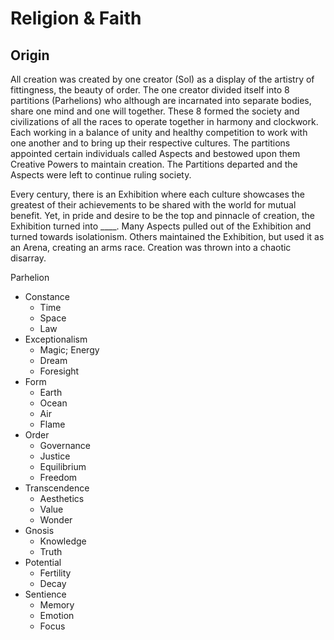 # Religion & Faith
## Origin

All creation was created by one creator (Sol) as a display of the artistry of fittingness, the beauty of order. The one creator divided itself into 8 partitions (Parhelions) who although are incarnated into separate bodies, share one mind and one will together. These 8 formed the society and civilizations of all the races to operate together in harmony and clockwork. Each working in a balance of unity and healthy competition to work with one another and to bring up their respective cultures. The partitions appointed certain individuals called Aspects and bestowed upon them Creative Powers to maintain creation. The Partitions departed and the Aspects were left to continue ruling society.

Every century, there is an Exhibition where each culture showcases the greatest of their achievements to be shared with the world for mutual benefit. Yet, in pride and desire to be the top and pinnacle of creation, the Exhibition turned into ____. Many Aspects pulled out of the Exhibition and turned towards isolationism. Others maintained the Exhibition, but used it as an Arena, creating an arms race. Creation was thrown into a chaotic disarray.

Parhelion
- Constance
	- Time
	- Space
	- Law
- Exceptionalism
	- Magic; Energy
	- Dream
	- Foresight
- Form
	- Earth
	- Ocean
	- Air
	- Flame
- Order
	- Governance
	- Justice
	- Equilibrium
	- Freedom
- Transcendence
	- Aesthetics
	- Value
	- Wonder
- Gnosis
	- Knowledge
	- Truth
- Potential
	- Fertility
	- Decay
- Sentience 
	- Memory
	- Emotion
	- Focus